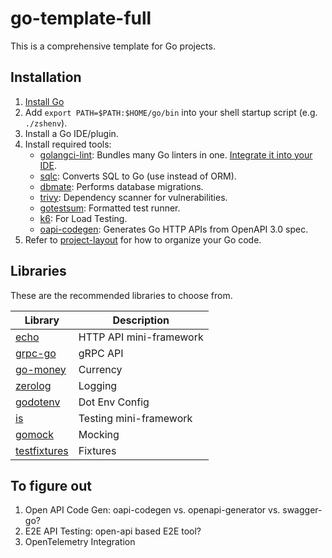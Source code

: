 
# go-template-full

This is a comprehensive template for Go projects.

## Installation

1. [Install Go](https://go.dev/doc/install)
2. Add `export PATH=$PATH:$HOME/go/bin` into your shell startup script (e.g. `./zshenv`).
3. Install a Go IDE/plugin.
4. Install required tools:
    - [golangci-lint](https://github.com/golangci/golangci-lint): Bundles many Go linters in one. [Integrate it into your IDE](https://golangci-lint.run/usage/integrations/).
    - [sqlc](https://github.com/kyleconroy/sqlc): Converts SQL to Go (use instead of ORM).
    - [dbmate](https://github.com/amacneil/dbmate): Performs database migrations.
    - [trivy](https://github.com/aquasecurity/trivy): Dependency scanner for vulnerabilities.
    - [gotestsum](https://github.com/gotestyourself/gotestsum): Formatted test runner.
    - [k6](https://github.com/grafana/k6): For Load Testing.
    - [oapi-codegen](https://github.com/deepmap/oapi-codegen): Generates Go HTTP APIs from OpenAPI 3.0 spec.
5. Refer to [project-layout](https://github.com/golang-standards/project-layout) for how to organize your Go code.

## Libraries

These are the recommended libraries to choose from.

| Library                                                         | Description             |
|-----------------------------------------------------------------|-------------------------|
| [echo](https://github.com/labstack/echo)                        | HTTP API mini-framework |
| [grpc-go](https://github.com/grpc/grpc-go)                      | gRPC API                |
| [go-money](https://github.com/Rhymond/go-money)                 | Currency                |
| [zerolog](https://github.com/rs/zerolog)                        | Logging                 |
| [godotenv](https://github.com/joho/godotenv)                    | Dot Env Config          |
| [is](https://github.com/matryer/is)                             | Testing mini-framework  |
| [gomock](https://github.com/golang/mock)                        | Mocking                 |
| [testfixtures](https://github.com/go-testfixtures/testfixtures) | Fixtures                |

## To figure out

1. Open API Code Gen:   oapi-codegen vs. openapi-generator vs. swagger-go?
2. E2E API Testing:     open-api based E2E tool?
3. OpenTelemetry Integration

